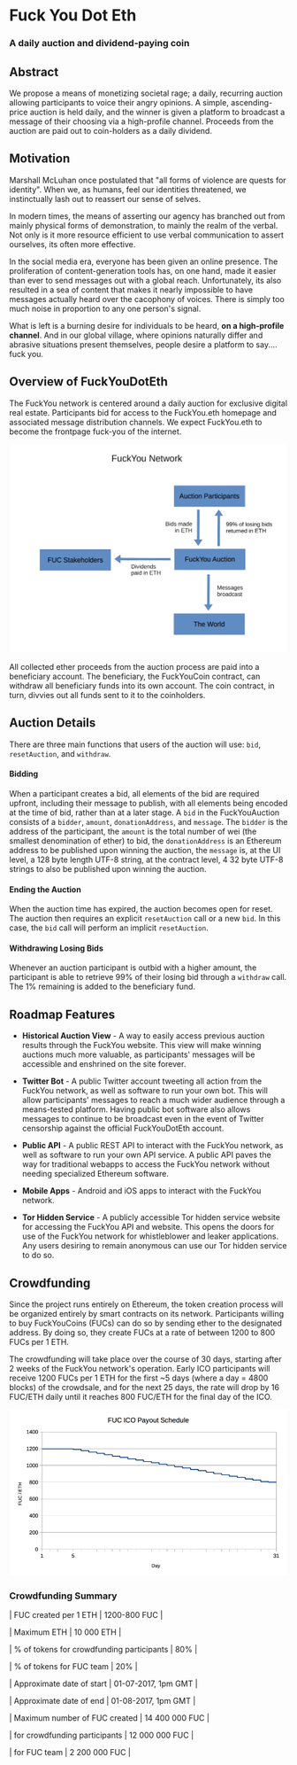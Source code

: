 # Fuck You Dot Eth

### A daily auction and dividend-paying coin

## Abstract

We propose a means of monetizing societal rage; a daily, recurring auction
allowing participants to voice their angry opinions.
A simple, ascending-price auction is held daily, and the winner is given
a platform to broadcast a message of their choosing via a high-profile
channel. Proceeds from the auction are paid out to coin-holders
as a daily dividend.

## Motivation

Marshall McLuhan once postulated that "all forms of violence are quests for
identity".
When we, as humans, feel our identities threatened,
we instinctually lash out to reassert our sense of selves.

In modern times, the means of asserting our agency has branched out from
mainly physical forms of demonstration, to mainly the realm of the verbal.
Not only is it more resource efficient to use verbal communication to
assert ourselves, its often more effective.

In the social media era, everyone has been given an online presence.
The proliferation of content-generation tools has, on one hand,
made it easier than ever to send messages out with a global reach.
Unfortunately, its also resulted in a sea of content that makes it
nearly impossible to have messages actually heard over the cacophony of voices.
There is simply too much noise in proportion to any one person's signal.

What is left is a burning desire for individuals to be heard, **on a high-profile channel**.
And in our global village, where opinions naturally differ
and abrasive situations present themselves,
people desire a platform to say.... fuck you.

## Overview of FuckYouDotEth

The FuckYou network is centered around a daily auction for exclusive digital
real estate. Participants bid for access to the FuckYou.eth homepage and
associated message distribution channels. We expect FuckYou.eth to become the
frontpage fuck-you of the internet.

![Network Diagram](network_diagram.png)

All collected ether proceeds from the auction process are paid into a
beneficiary account. The beneficiary, the FuckYouCoin contract, can withdraw all
beneficiary funds into its own account.
The coin contract, in turn, divvies out all funds sent to it to the coinholders.

## Auction Details

There are three main functions that users of the auction will use: `bid`,
`resetAuction`, and `withdraw`.

#### Bidding

When a participant creates a bid, all elements of the bid are required upfront,
including their message to publish, with all elements being encoded at
the time of bid, rather than at a later stage.
A `bid` in the FuckYouAuction consists of a `bidder`, `amount`,
`donationAddress`, and `message`.
The `bidder` is the address of the participant, the `amount` is the total number
of wei (the smallest denomination of ether) to bid, the `donationAddress` is an Ethereum address to be published upon
winning the auction, the `message` is, at the UI level, a 128 byte length UTF-8
string, at the contract level, 4 32 byte UTF-8 strings to also be published upon
winning the auction.

#### Ending the Auction

When the auction time has expired, the auction becomes open for reset.
The auction then requires an explicit `resetAuction` call or a new `bid`.
In this case, the `bid` call will perform an implicit `resetAuction`.

#### Withdrawing Losing Bids

Whenever an auction participant is outbid with a higher amount, the participant
is able to retrieve 99% of their losing bid through a `withdraw` call. The 1%
remaining is added to the beneficiary fund.

## Roadmap Features

- **Historical Auction View** - A way to easily access previous auction results
through the FuckYou website. This view will make winning auctions much more
valuable, as participants' messages will be accessible and enshrined on the site
forever.

- **Twitter Bot** - A public Twitter account tweeting all action from the
FuckYou network, as well as software to run your own bot. This will allow
participants' messages to reach a much wider audience through a means-tested
platform. Having public bot software also allows messages to continue to be
broadcast even in the event of Twitter censorship against the official
FuckYouDotEth account.

- **Public API** - A public REST API to interact with the FuckYou network, as
well as software to run your own API service. A public API paves the way for
traditional webapps to access the FuckYou network without needing specialized
Ethereum software.

- **Mobile Apps** - Android and iOS apps to interact with the FuckYou network.

- **Tor Hidden Service** - A publicly accessible Tor hidden service website for
accessing the FuckYou API and website. This opens the doors for use of the
FuckYou network for whistleblower and leaker applications. Any users desiring to
remain anonymous can use our Tor hidden service to do so.

## Crowdfunding

Since the project runs entirely on Ethereum, the token creation process will be
organized entirely by smart contracts on its network.
Participants willing to buy FuckYouCoins (FUCs) can do so by sending
ether to the designated address.
By doing so, they create FUCs at a rate of between 1200 to 800 FUCs per 1 ETH.

The crowdfunding will take place over the course of 30 days, starting after 2
weeks of the FuckYou network's operation.
Early ICO participants will receive 1200 FUCs per 1 ETH for the first ~5 days
(where a day = 4800 blocks) of the crowdsale, and for the next 25 days, the rate
will drop by 16 FUC/ETH daily until it reaches 800 FUC/ETH for the final day of
the ICO.

![ICO Schedule](ico_schedule.png)

### Crowdfunding Summary

| FUC created per 1 ETH                     | 1200-800 FUC        |

| Maximum ETH                               | 10 000 ETH          |

| % of tokens for crowdfunding participants | 80%                 |

| % of tokens for FUC team                  | 20%                 |

| Approximate date of start                 | 01-07-2017, 1pm GMT |

| Approximate date of end                   | 01-08-2017, 1pm GMT |

| Maximum number of FUC created             | 14 400 000 FUC      |

|   for crowdfunding participants           | 12 000 000 FUC      |

|   for FUC team                            |  2 200 000 FUC      |
